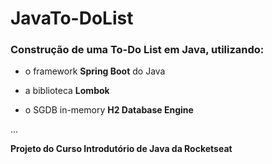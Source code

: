 # JavaTo-DoList

### Construção de uma To-Do List em Java, utilizando: 

* o framework **Spring Boot** do Java

* a biblioteca **Lombok**

* o SGDB in-memory **H2 Database Engine**
  
...

**Projeto do Curso Introdutório de Java da Rocketseat** 
